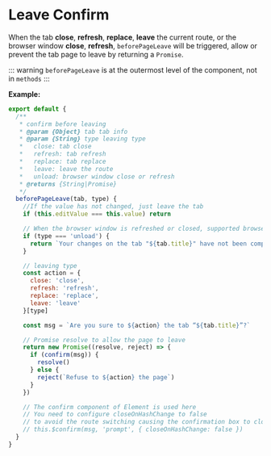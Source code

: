 # Leave Confirm

When the tab **close**, **refresh**, **replace**, **leave** the current route, or the browser window **close**, **refresh**, `beforePageLeave` will be triggered, allow or prevent the tab page to leave by returning a `Promise`.

::: warning
`beforePageLeave` is at the outermost level of the component, not in `methods`
:::

<doc-links api="#beforepageleave" demo="/initial-tabs/page-leave" />

**Example:**

```javascript {13,15,18,23,33,44}
export default {
  /**
   * confirm before leaving
   * @param {Object} tab tab info
   * @param {String} type leaving type
   *   close: tab close
   *   refresh: tab refresh
   *   replace: tab replace
   *   leave: leave the route
   *   unload: browser window close or refresh
   * @returns {String|Promise}
   */
  beforePageLeave(tab, type) {
    //If the value has not changed, just leave the tab
    if (this.editValue === this.value) return

    // When the browser window is refreshed or closed, supported browsers will display a confirmation message
    if (type === 'unload') {
      return `Your changes on the tab "${tab.title}" have not been completed, Do you want to leave?`
    }

    // leaving type
    const action = {
      close: 'close',
      refresh: 'refresh',
      replace: 'replace',
      leave: 'leave'
    }[type]

    const msg = `Are you sure to ${action} the tab “${tab.title}”?`

    // Promise resolve to allow the page to leave
    return new Promise((resolve, reject) => {
      if (confirm(msg)) {
        resolve()
      } else {
        reject(`Refuse to ${action} the page`)
      }
    })

    // The confirm component of Element is used here
    // You need to configure closeOnHashChange to false
    // to avoid the route switching causing the confirmation box to close
    // this.$confirm(msg, 'prompt', { closeOnHashChange: false })
  }
}
```
